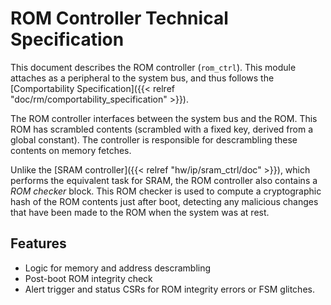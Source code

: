 # ROM Controller Technical Specification

This document describes the ROM controller (`rom_ctrl`).
This module attaches as a peripheral to the system bus, and thus follows the [Comportability Specification]({{< relref "doc/rm/comportability_specification" >}}).

The ROM controller interfaces between the system bus and the ROM.
This ROM has scrambled contents (scrambled with a fixed key, derived from a global constant).
The controller is responsible for descrambling these contents on memory fetches.

Unlike the [SRAM controller]({{< relref "hw/ip/sram_ctrl/doc" >}}), which performs the equivalent task for SRAM, the ROM controller also contains a *ROM checker* block.
This ROM checker is used to compute a cryptographic hash of the ROM contents just after boot, detecting any malicious changes that have been made to the ROM when the system was at rest.

## Features

- Logic for memory and address descrambling
- Post-boot ROM integrity check
- Alert trigger and status CSRs for ROM integrity errors or FSM glitches.
